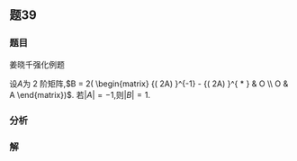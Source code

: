 ## 题39
### 题目
姜晓千强化例题 

设$A$为 2 阶矩阵,$B = 2( \begin{matrix} {( 2A) }^{-1} - {( 2A) }^{ * } & O \\  O & A \end{matrix})$. 若$| A|  =  - 1$,则$| B|  = 1$. 
### 分析

### 解